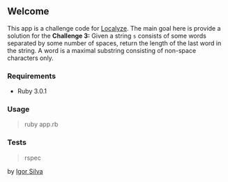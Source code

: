 ## Welcome

This app is a challenge code for [Localyze](https://www.localyzeapp.com/). 
The main goal here is provide a solution for the **Challenge 3:** Given a string `s` consists of some words separated by some number of spaces, return the length of the last word in the string. A word is a maximal substring consisting of non-space characters only.

### Requirements 
* Ruby 3.0.1

### Usage
> ruby app.rb

### Tests
> rspec


by [Igor Silva](https://github.com/guitoaraujo)